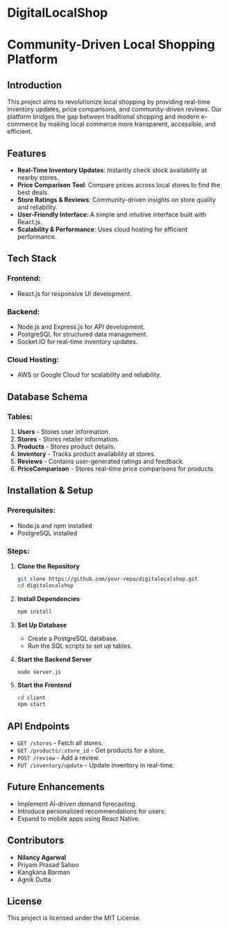 # DigitalLocalShop
# Community-Driven Local Shopping Platform

## Introduction
This project aims to revolutionize local shopping by providing real-time inventory updates, price comparisons, and community-driven reviews. Our platform bridges the gap between traditional shopping and modern e-commerce by making local commerce more transparent, accessible, and efficient.

## Features
- **Real-Time Inventory Updates**: Instantly check stock availability at nearby stores.
- **Price Comparison Tool**: Compare prices across local stores to find the best deals.
- **Store Ratings & Reviews**: Community-driven insights on store quality and reliability.
- **User-Friendly Interface**: A simple and intuitive interface built with React.js.
- **Scalability & Performance**: Uses cloud hosting for efficient performance.

## Tech Stack
### Frontend:
- React.js for responsive UI development.

### Backend:
- Node.js and Express.js for API development.
- PostgreSQL for structured data management.
- Socket.IO for real-time inventory updates.

### Cloud Hosting:
- AWS or Google Cloud for scalability and reliability.

## Database Schema
### Tables:
1. **Users** - Stores user information.
2. **Stores** - Stores retailer information.
3. **Products** - Stores product details.
4. **Inventory** - Tracks product availability at stores.
5. **Reviews** - Contains user-generated ratings and feedback.
6. **PriceComparison** - Stores real-time price comparisons for products.

## Installation & Setup
### Prerequisites:
- Node.js and npm installed
- PostgreSQL installed

### Steps:
1. **Clone the Repository**
   ```sh
   git clone https://github.com/your-repo/digitalocalshop.git
   cd digitalocalshop
   ```

2. **Install Dependencies**
   ```sh
   npm install
   ```

3. **Set Up Database**
   - Create a PostgreSQL database.
   - Run the SQL scripts to set up tables.

4. **Start the Backend Server**
   ```sh
   node server.js
   ```

5. **Start the Frontend**
   ```sh
   cd client
   npm start
   ```

## API Endpoints
- `GET /stores` - Fetch all stores.
- `GET /products/:store_id` - Get products for a store.
- `POST /review` - Add a review.
- `PUT /inventory/update` - Update inventory in real-time.

## Future Enhancements
- Implement AI-driven demand forecasting.
- Introduce personalized recommendations for users.
- Expand to mobile apps using React Native.

## Contributors
- **Nilancy Agarwal** 
- Priyam Prasad Sahoo
- Kangkana Barman
- Agnik Dutta

## License
This project is licensed under the MIT License.

